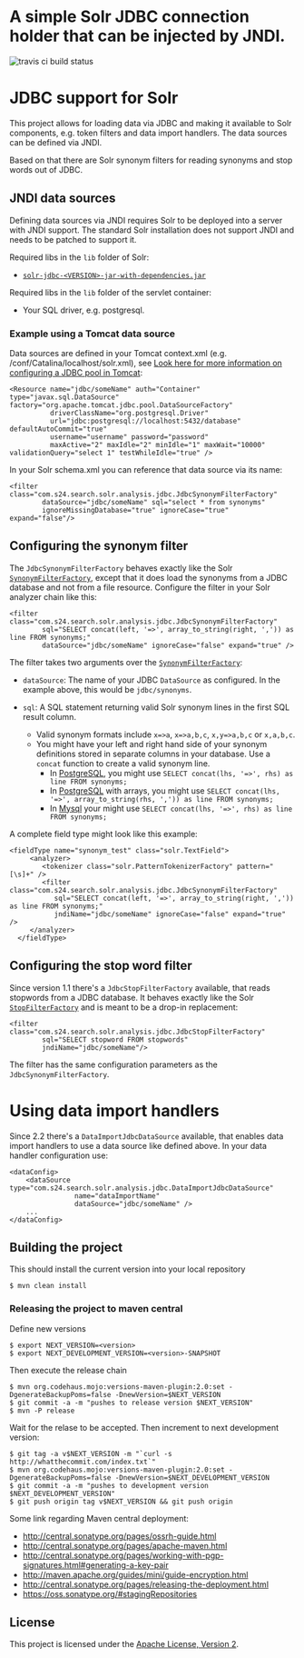 A simple Solr JDBC connection holder that can be injected by JNDI.
==================

![travis ci build status](https://travis-ci.org/shopping24/solr-jdbc.png)

# JDBC support for Solr

This project allows for loading data via JDBC and making it available to Solr components, e.g. token filters and
data import handlers. The data sources can be defined via JNDI.

Based on that there are Solr synonym filters for reading synonyms and stop words out of JDBC.

## JNDI data sources

Defining data sources via JNDI requires Solr to be deployed into a server with JNDI support.
The standard Solr installation does not support JNDI and needs to be patched to support it.

Required libs in the `lib` folder of Solr:
* [`solr-jdbc-<VERSION>-jar-with-dependencies.jar`](https://github.com/shopping24/solr-jdbc-synonyms/releases/download/v2.1.0/solr-jdbc-synonyms-2.1.0-jar-with-dependencies.jar) 

Required libs in the `lib` folder of the servlet container:
* Your SQL driver, e.g. postgresql.

### Example using a Tomcat data source

Data sources are defined in your Tomcat context.xml (e.g. <tomcat>/conf/Catalina/localhost/solr.xml), see
[Look here for more information on configuring a JDBC pool in Tomcat](http://tomcat.apache.org/tomcat-7.0-doc/jndi-datasource-examples-howto.html):

    <Resource name="jdbc/someName" auth="Container" type="javax.sql.DataSource" factory="org.apache.tomcat.jdbc.pool.DataSourceFactory"
              driverClassName="org.postgresql.Driver" 
              url="jdbc:postgresql://localhost:5432/database" defaultAutoCommit="true"
              username="username" password="password"
              maxActive="2" maxIdle="2" minIdle="1" maxWait="10000" validationQuery="select 1" testWhileIdle="true" /> 

In your Solr schema.xml you can reference that data source via its name:

    <filter class="com.s24.search.solr.analysis.jdbc.JdbcSynonymFilterFactory"
            dataSource="jdbc/someName" sql="select * from synonyms"
            ignoreMissingDatabase="true" ignoreCase="true" expand="false"/>

## Configuring the synonym filter

The `JdbcSynonymFilterFactory` behaves exactly like the Solr 
[`SynonymFilterFactory`](https://wiki.apache.org/solr/AnalyzersTokenizersTokenFilters#solr.SynonymFilterFactory),
except that it does load the synonyms from a JDBC database and not from a file resource.
Configure the filter in your Solr analyzer chain like this:

    <filter class="com.s24.search.solr.analysis.jdbc.JdbcSynonymFilterFactory"   
            sql="SELECT concat(left, '=>', array_to_string(right, ',')) as line FROM synonyms;" 
            dataSource="jdbc/someName" ignoreCase="false" expand="true" />

The filter takes two arguments over the 
[`SynonymFilterFactory`](https://wiki.apache.org/solr/AnalyzersTokenizersTokenFilters#solr.SynonymFilterFactory):
	
* `dataSource`: The name of your JDBC `DataSource` as configured. In the example above, this would be `jdbc/synonyms`.
   
* `sql`: A SQL statement returning valid Solr synonym lines in the first SQL result column.  
  * Valid synonym formats include `x=>a`, `x=>a,b,c`, `x,y=>a,b,c` or `x,a,b,c`.
  * You might have your left and right hand side of your synonym definitions stored
    in separate columns in your database. Use a `concat` function to create a valid synonym line.
    * In [PostgreSQL](http://www.postgresql.org/docs/9.3/static/functions-string.html), you might use `SELECT concat(lhs, '=>', rhs) as line FROM synonyms;`
    * In [PostgreSQL](http://www.postgresql.org/docs/9.3/static/functions-array.html) with arrays, you might use `SELECT concat(lhs, '=>', array_to_string(rhs, ',')) as line FROM synonyms;`
    * In [Mysql](http://dev.mysql.com/doc/refman/5.6/en/string-functions.html#function_concat) your might use `SELECT concat(lhs, '=>', rhs) as line FROM synonyms;`

A complete field type might look like this example:

	<fieldType name="synonym_test" class="solr.TextField">
         <analyzer>
            <tokenizer class="solr.PatternTokenizerFactory" pattern="[\s]+" />
            <filter class="com.s24.search.solr.analysis.jdbc.JdbcSynonymFilterFactory"   
               sql="SELECT concat(left, '=>', array_to_string(right, ',')) as line FROM synonyms;" 
               jndiName="jdbc/someName" ignoreCase="false" expand="true" />
         </analyzer>
      </fieldType>

## Configuring the stop word filter

Since version 1.1 there's a `JdbcStopFilterFactory` available, that reads stopwords from a JDBC database. 
It behaves exactly like the Solr [`StopFilterFactory`](https://wiki.apache.org/solr/AnalyzersTokenizersTokenFilters#solr.StopFilterFactory)
and is meant to be a drop-in replacement:

    <filter class="com.s24.search.solr.analysis.jdbc.JdbcStopFilterFactory"   
            sql="SELECT stopword FROM stopwords" 
            jndiName="jdbc/someName"/>

The filter has the same configuration parameters as the `JdbcSynonymFilterFactory`.

# Using data import handlers

Since 2.2 there's a `DataImportJdbcDataSource` available, that enables data import handlers 
to use a data source like defined above. In your data handler configuration use:

    <dataConfig>
        <dataSource type="com.s24.search.solr.analysis.jdbc.DataImportJdbcDataSource" 
                    name="dataImportName" 
                    dataSource="jdbc/someName" />
        ...
    </dataConfig>

## Building the project

This should install the current version into your local repository

    $ mvn clean install
    
### Releasing the project to maven central
    
Define new versions
    
    $ export NEXT_VERSION=<version>
    $ export NEXT_DEVELOPMENT_VERSION=<version>-SNAPSHOT

Then execute the release chain

    $ mvn org.codehaus.mojo:versions-maven-plugin:2.0:set -DgenerateBackupPoms=false -DnewVersion=$NEXT_VERSION
    $ git commit -a -m "pushes to release version $NEXT_VERSION"
    $ mvn -P release
    
Wait for the relase to be accepted. Then increment to next development version:
    
    $ git tag -a v$NEXT_VERSION -m "`curl -s http://whatthecommit.com/index.txt`"
    $ mvn org.codehaus.mojo:versions-maven-plugin:2.0:set -DgenerateBackupPoms=false -DnewVersion=$NEXT_DEVELOPMENT_VERSION
    $ git commit -a -m "pushes to development version $NEXT_DEVELOPMENT_VERSION"
    $ git push origin tag v$NEXT_VERSION && git push origin

Some link regarding Maven central deployment:

* http://central.sonatype.org/pages/ossrh-guide.html
* http://central.sonatype.org/pages/apache-maven.html
* http://central.sonatype.org/pages/working-with-pgp-signatures.html#generating-a-key-pair
* http://maven.apache.org/guides/mini/guide-encryption.html
* http://central.sonatype.org/pages/releasing-the-deployment.html
* https://oss.sonatype.org/#stagingRepositories

## License

This project is licensed under the [Apache License, Version 2](http://www.apache.org/licenses/LICENSE-2.0.html).
